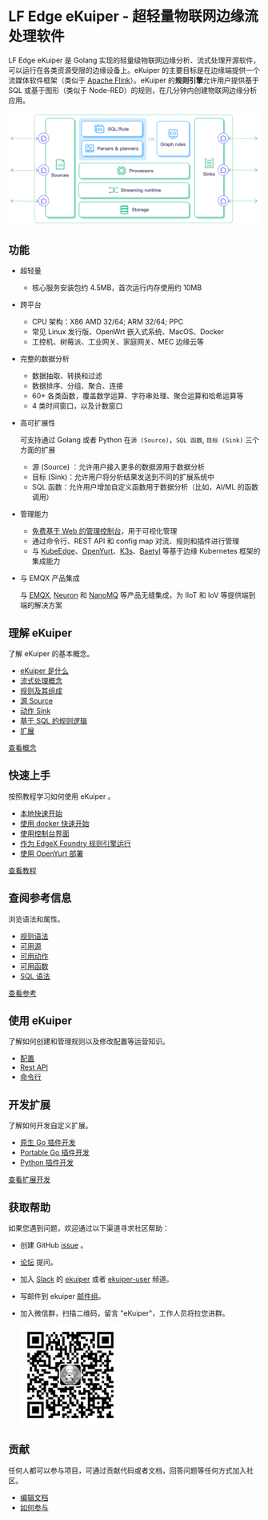 # LF Edge eKuiper - 超轻量物联网边缘流处理软件

LF Edge eKuiper 是 Golang 实现的轻量级物联网边缘分析、流式处理开源软件，可以运行在各类资源受限的边缘设备上。eKuiper 的主要目标是在边缘端提供一个流媒体软件框架（类似于 [Apache Flink](https://flink.apache.org)）。eKuiper 的**规则引擎**允许用户提供基于 SQL 或基于图形（类似于 Node-RED）的规则，在几分钟内创建物联网边缘分析应用。

![arch](./resources/arch.png)

## 功能

- 超轻量

  - 核心服务安装包约 4.5MB，首次运行内存使用约 10MB

- 跨平台

  - CPU 架构：X86 AMD 32/64; ARM 32/64; PPC
  - 常见 Linux 发行版、OpenWrt 嵌入式系统、MacOS、Docker
  - 工控机、树莓派、工业网关、家庭网关、MEC 边缘云等

- 完整的数据分析

  - 数据抽取、转换和过滤
  - 数据排序、分组、聚合、连接
  - 60+ 各类函数，覆盖数学运算、字符串处理、聚合运算和哈希运算等
  - 4 类时间窗口，以及计数窗口

- 高可扩展性

  可支持通过 Golang 或者 Python 在``源 (Source)``，``SQL 函数``, ``目标 (Sink)`` 三个方面的扩展

  - 源 (Source) ：允许用户接入更多的数据源用于数据分析
  - 目标 (Sink)：允许用户将分析结果发送到不同的扩展系统中
  - SQL 函数：允许用户增加自定义函数用于数据分析（比如，AI/ML 的函数调用）

- 管理能力
  - [免费基于 Web 的管理控制台](https://hub.docker.com/r/emqx/ekuiper-manager)，用于可视化管理
  - 通过命令行、REST API 和 config map 对流、规则和插件进行管理
  - 与 [KubeEdge](https://github.com/kubeedge/kubeedge)、[OpenYurt](https://openyurt.io/)、[K3s](https://github.com/rancher/k3s)、[Baetyl](https://github.com/baetyl/baetyl) 等基于边缘 Kubernetes 框架的集成能力

- 与 EMQX 产品集成

  与 [EMQX](https://www.emqx.io/), [Neuron](https://neugates.io/) 和 [NanoMQ](https://nanomq.io/) 等产品无缝集成，为 IIoT 和 IoV 等提供端到端的解决方案

## 理解 eKuiper

了解 eKuiper 的基本概念。

- [eKuiper 是什么](./concepts/ekuiper.md)
- [流式处理概念](./concepts/streaming/overview.md)
- [规则及其组成](./concepts/rules.md)
- [源 Source](./concepts/sources/overview.md)
- [动作 Sink](./concepts/sinks.md)
- [基于 SQL 的规则逻辑](./concepts/sql.md)
- [扩展](./concepts/extensions.md)

[查看概念](./concepts/ekuiper.md)

## 快速上手

按照教程学习如何使用 eKuiper 。

- [本地快速开始](./getting_started/getting_started.md)
- [使用 docker 快速开始](./getting_started/quick_start_docker.md)
- [使用控制台界面](./operation/manager-ui/overview.md)
- [作为 EdgeX Foundry 规则引擎运行](./edgex/edgex_rule_engine_tutorial.md)
- [使用 OpenYurt 部署](./integrations/deploy/openyurt_tutorial.md)

[查看教程](./guide/ai/tensorflow_lite_tutorial.md)

## 查阅参考信息

浏览语法和属性。

- [规则语法](./guide/rules/overview.md)
- [可用源](./guide/sources/overview.md)
- [可用动作](./guide/sinks/overview.md)
- [可用函数](./sqls/functions/overview.md)
- [SQL 语法](./sqls/overview.md)

[查看参考](./sqls/overview.md)

## 使用 eKuiper

了解如何创建和管理规则以及修改配置等运营知识。

- [配置](./configuration/configuration.md)
- [Rest API](./api/restapi/overview.md)
- [命令行](./api/cli/overview.md)

## 开发扩展

了解如何开发自定义扩展。

- [原生 Go 插件开发](./extension/native/develop/overview.md)
- [Portable Go 插件开发](./extension/portable/go_sdk.md)
- [Python 插件开发](./extension/portable/python_sdk.md)

[查看扩展开发](./extension/overview.md)

## 获取帮助

如果您遇到问题，欢迎通过以下渠道寻求社区帮助：

- 创建 GitHub [issue](https://github.com/lf-edge/ekuiper/issues) 。
- [论坛](https://askemq.com/c/ekuiper) 提问。
- 加入 [Slack](https://slack.lfedge.org/) 的 [ekuiper](https://lfedge.slack.com/archives/C024F4P7KCK) 或者 [ekuiper-user](https://lfedge.slack.com/archives/C024F4SMEMR) 频道。
- 写邮件到 ekuiper [邮件组](mailto:ekuiper+help@lists.lfedge.org)。
- 加入微信群，扫描二维码，留言 "eKuiper"，工作人员将拉您进群。

  <img src="./wechat.png" alt="drawing" width="200"/>

## 贡献

任何人都可以参与项目，可通过贡献代码或者文档，回答问题等任何方式加入社区。

- [编辑文档](https://github.com/lf-edge/ekuiper/tree/master/docs)
- [如何参与](./CONTRIBUTING.md)
